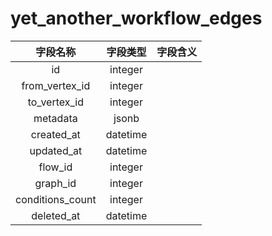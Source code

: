 # yet_another_workflow_edges

| 字段名称 | 字段类型 | 字段含义 |
| :-----: | :-----: | :-----: 
| id | integer |  |
| from_vertex_id | integer |  |
| to_vertex_id | integer |  |
| metadata | jsonb |  |
| created_at | datetime |  |
| updated_at | datetime |  |
| flow_id | integer |  |
| graph_id | integer |  |
| conditions_count | integer |  |
| deleted_at | datetime |  |

